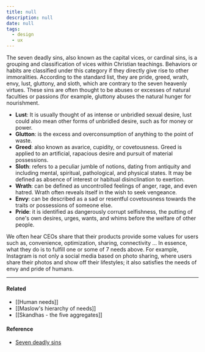 ```yaml
---
title: null
description: null
date: null
tags:
  - design
  - ux
---
```


The seven deadly sins, also known as the capital vices, or cardinal sins, is a grouping and classification of vices within Christian teachings. Behaviors or habits are classified under this category if they directly give rise to other immoralities. According to the standard list, they are pride, greed, wrath, envy, lust, gluttony, and sloth, which are contrary to the seven heavenly virtues. These sins are often thought to be abuses or excesses of natural faculties or passions (for example, gluttony abuses the natural hunger for nourishment.

- **Lust**: It is usually thought of as intense or unbridled sexual desire, lust could also mean other forms of unbridled desire, such as for money or power.
- **Glutton**: is the excess and overconsumption of anything to the point of waste.
- **Greed**: also known as avarice, cupidity, or covetousness. Greed is applied to an artificial, rapacious desire and pursuit of material possessions.
- **Sloth**: refers to a peculiar jumble of notions, dating from antiquity and including mental, spiritual, pathological, and physical states. It may be defined as absence of interest or habitual disinclination to exertion.
- **Wrath**: can be defined as uncontrolled feelings of anger, rage, and even hatred. Wrath often reveals itself in the wish to seek vengeance.
- **Envy**: can be described as a sad or resentful covetousness towards the traits or possessions of someone else.
- **Pride**: it is identified as dangerously corrupt selfishness, the putting of one's own desires, urges, wants, and whims before the welfare of other people.

We often hear CEOs share that their products provide some values for users such as, convenience, optimization, sharing, connectivity ... In essence, what they do is to fulfill one or some of 7 needs above. For example, Instagram is not only a social media based on photo sharing, where users share their photos and show off their lifestyles; it also satisfies the needs of envy and pride of humans.

---

#### Related

- [[Human needs]]
- [[Maslow's hierarchy of needs]]
- [[Skandhas - the five aggregates]]

#### Reference

- [Seven deadly sins](https://en.wikipedia.org/wiki/Seven_deadly_sins)
